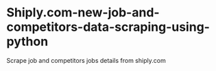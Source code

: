# Shiply.com-new-job-and-competitors-data-scraping-using-python
Scrape job and competitors jobs details from shiply.com
